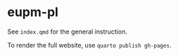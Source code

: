 
# eupm-pl

See `index.qmd` for the general instruction. 

To render the full website, use `quarto publish gh-pages`.


